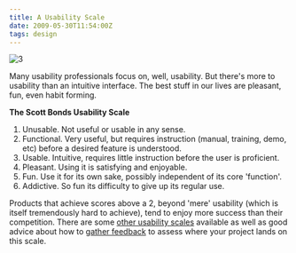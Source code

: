 ```yaml
---
title: A Usability Scale
date: 2009-05-30T11:54:00Z
tags: design
---
```

![3]

Many usability professionals focus on, well, usability. But there's more to usability than an intuitive interface. The best stuff in our lives are pleasant, fun, even habit forming.

**The Scott Bonds Usability Scale**

1.  Unusable. Not useful or usable in any sense.
2.  Functional. Very useful, but requires instruction (manual, training, demo, etc) before a desired feature is understood.
3.  Usable. Intuitive, requires little instruction before the user is proficient.
4.  Pleasant. Using it is satisfying and enjoyable.
5.  Fun. Use it for its own sake, possibly independent of its core 'function'.
6.  Addictive. So fun its difficulty to give up its regular use.

Products that achieve scores above a 2, beyond 'mere' usability (which is itself tremendously hard to achieve), tend to enjoy more success than their competition. There are some [other usability scales][1] available as well as good advice about how to [gather feedback][2] to assess where your project lands on this scale.

 [1]: http://www.upassoc.org/usability_resources/conference/2004/UPA-2004-TullisStetson.pdf
 [2]: http://www.sensible.com/secondedition/index.html
 [3]: https://ggr_com.s3.amazonaws.com/images/usability-distribution.png
